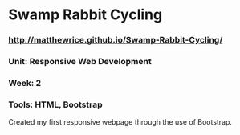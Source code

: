 # Swamp Rabbit Cycling
### http://matthewrice.github.io/Swamp-Rabbit-Cycling/
### Unit: Responsive Web Development
### Week: 2
### Tools: HTML, Bootstrap

Created my first responsive webpage through the use of Bootstrap. 
